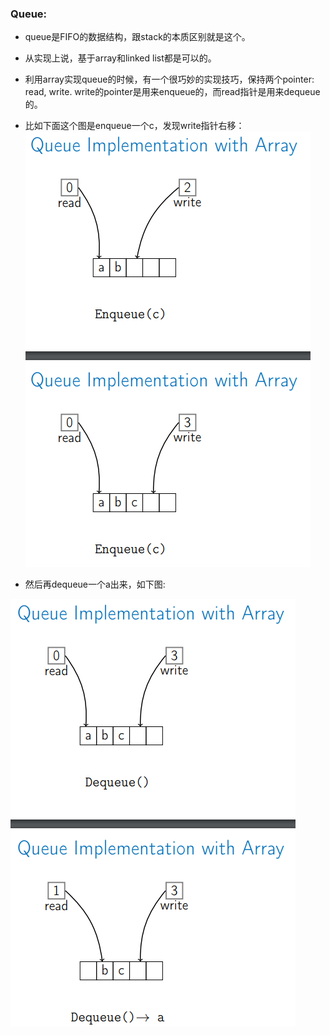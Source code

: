 ### Queue: 
* queue是FIFO的数据结构，跟stack的本质区别就是这个。<br>
* 从实现上说，基于array和linked list都是可以的。<br>

* 利用array实现queue的时候，有一个很巧妙的实现技巧，保持两个pointer: read, write. write的pointer是用来enqueue的，而read指针是用来dequeue的。<br>

* 比如下面这个图是enqueue一个c，发现write指针右移：<br>
![enqueue-array](https://github.com/baoqger/Coursera-data-structures-UCSD/blob/master/week1/img/enqueue-array.png)<br>

* 然后再dequeue一个a出来，如下图: <br>

![dequeue-array](https://github.com/baoqger/Coursera-data-structures-UCSD/blob/master/week1/img/dequeue-array%20.png)<br>

